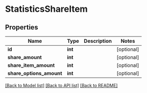 # StatisticsShareItem

## Properties
Name | Type | Description | Notes
------------ | ------------- | ------------- | -------------
**id** | **int** |  | [optional] 
**share_amount** | **int** |  | [optional] 
**share_item_amount** | **int** |  | [optional] 
**share_options_amount** | **int** |  | [optional] 

[[Back to Model list]](../README.md#documentation-for-models) [[Back to API list]](../README.md#documentation-for-api-endpoints) [[Back to README]](../README.md)


